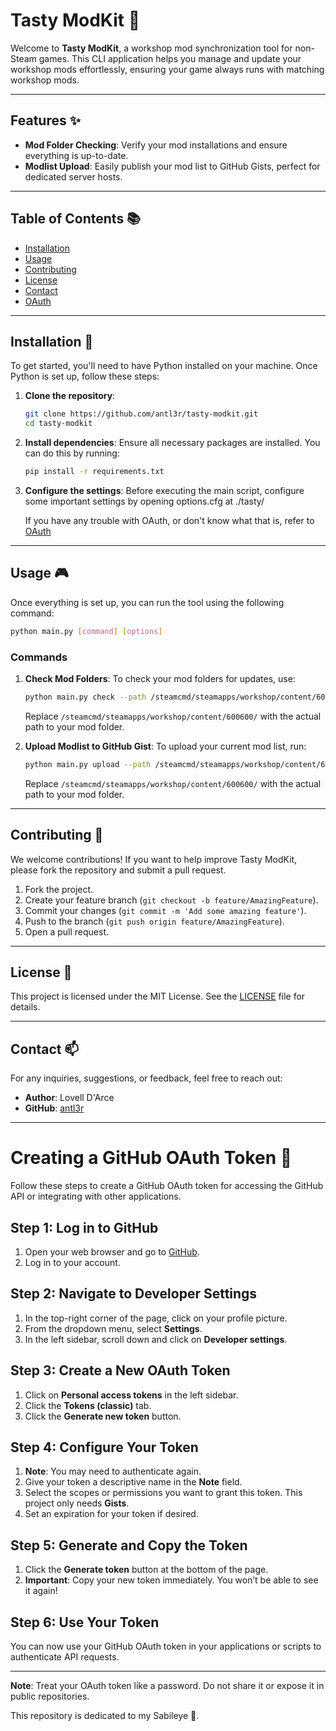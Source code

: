 # Tasty ModKit 🍫

Welcome to **Tasty ModKit**, a workshop mod synchronization tool for non-Steam games. This CLI application helps you manage and update your workshop mods effortlessly, ensuring your game always runs with matching workshop mods.

---

## Features ✨

-   **Mod Folder Checking**: Verify your mod installations and ensure everything is up-to-date.
-   **Modlist Upload**: Easily publish your mod list to GitHub Gists, perfect for dedicated server hosts.

---

## Table of Contents 📚

-   [Installation](#installation)
-   [Usage](#usage)
-   [Contributing](#contributing)
-   [License](#license)
-   [Contact](#contact)
-   [OAuth](#oauth)

---

## Installation 🚀

To get started, you'll need to have Python installed on your machine. Once Python is set up, follow these steps:

1. **Clone the repository**:

    ```bash
    git clone https://github.com/antl3r/tasty-modkit.git
    cd tasty-modkit
    ```

2. **Install dependencies**:
   Ensure all necessary packages are installed. You can do this by running:

    ```bash
    pip install -r requirements.txt
    ```

3. **Configure the settings**:
   Before executing the main script, configure some important settings by opening options.cfg at ./tasty/

    If you have any trouble with OAuth, or don't know what that is, refer to [OAuth](#oauth)

---

## Usage 🎮

Once everything is set up, you can run the tool using the following command:

```bash
python main.py [command] [options]
```

### Commands

1. **Check Mod Folders**:
   To check your mod folders for updates, use:

    ```bash
    python main.py check --path /steamcmd/steamapps/workshop/content/600600/
    ```

    Replace `/steamcmd/steamapps/workshop/content/600600/` with the actual path to your mod folder.

2. **Upload Modlist to GitHub Gist**:
   To upload your current mod list, run:
    ```bash
    python main.py upload --path /steamcmd/steamapps/workshop/content/600600/
    ```
    Replace `/steamcmd/steamapps/workshop/content/600600/` with the actual path to your mod folder.

---

## Contributing 🤝

We welcome contributions! If you want to help improve Tasty ModKit, please fork the repository and submit a pull request.

1. Fork the project.
2. Create your feature branch (`git checkout -b feature/AmazingFeature`).
3. Commit your changes (`git commit -m 'Add some amazing feature'`).
4. Push to the branch (`git push origin feature/AmazingFeature`).
5. Open a pull request.

---

## License 📄

This project is licensed under the MIT License. See the [LICENSE](LICENSE) file for details.

---

## Contact 📫

For any inquiries, suggestions, or feedback, feel free to reach out:

-   **Author**: Lovell D'Arce
-   **GitHub**: [antl3r](https://github.com/antl3r)

---

# Creating a GitHub OAuth Token 🔑

Follow these steps to create a GitHub OAuth token for accessing the GitHub API or integrating with other applications.

## Step 1: Log in to GitHub

1. Open your web browser and go to [GitHub](https://github.com).
2. Log in to your account.

## Step 2: Navigate to Developer Settings

1. In the top-right corner of the page, click on your profile picture.
2. From the dropdown menu, select **Settings**.
3. In the left sidebar, scroll down and click on **Developer settings**.

## Step 3: Create a New OAuth Token

1. Click on **Personal access tokens** in the left sidebar.
2. Click the **Tokens (classic)** tab.
3. Click the **Generate new token** button.

## Step 4: Configure Your Token

1. **Note**: You may need to authenticate again.
2. Give your token a descriptive name in the **Note** field.
3. Select the scopes or permissions you want to grant this token. This project only needs **Gists**.
4. Set an expiration for your token if desired.

## Step 5: Generate and Copy the Token

1. Click the **Generate token** button at the bottom of the page.
2. **Important**: Copy your new token immediately. You won’t be able to see it again!

## Step 6: Use Your Token

You can now use your GitHub OAuth token in your applications or scripts to authenticate API requests.

---

**Note**: Treat your OAuth token like a password. Do not share it or expose it in public repositories.

This repository is dedicated to my Sabileye 🍫.

